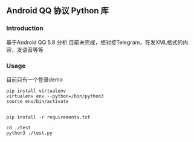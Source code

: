 ## Android QQ 协议 Python 库

### Introduction
基于Android QQ 5.8 分析
目前未完成，想对接Telegram，在发XML格式的内容，发语音等等

### Usage
目前只有一个登录demo

```
pip install virtualenv
virtualenv env --python=/bin/python3
source env/bin/activate


pip install -r requirements.txt

cd ./test
python3 ./test.py
```
